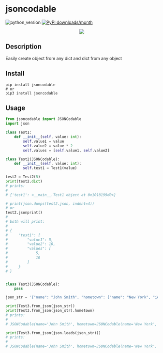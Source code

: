 # jsoncodable
![python_version](https://img.shields.io/static/v1?label=Python&message=3.5%20|%203.6%20|%203.7&color=blue) [![PyPI downloads/month](https://img.shields.io/pypi/dm/jsoncodable?logo=pypi&logoColor=white)](https://pypi.python.org/pypi/jsoncodable)


<p align="center">
  <img src="https://i.imgur.com/F8TfIYt.png" />
</p>

## Description
Easily create object from any dict and dict from any object

## Install
~~~~shell
pip install jsoncodable
# or
pip3 install jsoncodable
~~~~

## Usage
~~~~python
from jsoncodable import JSONCodable
import json

class Test1:
    def __init__(self, value: int):
        self.value1 = value
        self.value2 = value * 2
        self.values = [self.value1, self.value2]

class Test2(JSONCodable):
    def __init__(self, value: int):
        self.test1 = Test1(value)

test2 = Test2(5)
print(test2.dict)
# prints:
#
# {'test1': <__main__.Test1 object at 0x1018199d0>}

# print(json.dumps(test2.json, indent=4))
# or
test2.jsonprint()
#
# both will print:
#
# {
#     "test1": {
#         "value1": 5,
#         "value2": 10,
#         "values": [
#             5,
#             10
#         ]
#     }
# }


class Test3(JSONCodable):
    pass

json_str = '{"name": "John Smith", "hometown": {"name": "New York", "id": 123}}'

print(Test3.from_json(json_str))
print(Test3.from_json(json_str).hometown)
# prints:
#
# JSONCodable(name='John Smith', hometown=JSONCodable(name='New York', id=123))

print(Test3.from_json(json.loads(json_str)))
# prints:
#
# JSONCodable(name='John Smith', hometown=JSONCodable(name='New York', id=123))
~~~~